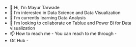 - 👋 Hi, I’m Mayur Tarwade
- 👀 I’m interested in Data Science and Data Visualization
- 🌱 I’m currently learning Data Analysis
- 💞️ I’m looking to collaborate on Tablue and Power Bi for Data visualization 
- 📫 How to reach me - You can reach to me through -
- Git Hub - 

<!---
mayur-tarwade/mayur-tarwade is a ✨ special ✨ repository because its `README.md` (this file) appears on your GitHub profile.
You can click the Preview link to take a look at your changes.
--->
